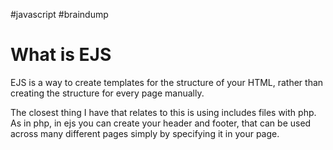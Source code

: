#javascript #braindump 
# What is EJS
EJS is a way to create templates for the structure of your HTML, rather than creating the structure for every page manually. 

The closest thing I have that relates to this is using includes files with php. As in php, in ejs you can create your header and footer, that can be used across many different pages simply by specifying it in your page. 